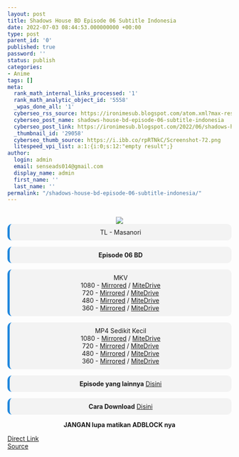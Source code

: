 ```yaml
---
layout: post
title: Shadows House BD Episode 06 Subtitle Indonesia
date: 2022-07-03 08:44:53.000000000 +00:00
type: post
parent_id: '0'
published: true
password: ''
status: publish
categories:
- Anime
tags: []
meta:
  rank_math_internal_links_processed: '1'
  rank_math_analytic_object_id: '5558'
  _wpas_done_all: '1'
  cyberseo_rss_source: https://ironimesub.blogspot.com/atom.xml?max-results=150
  cyberseo_post_name: shadows-house-bd-episode-06-subtitle-indonesia
  cyberseo_post_link: https://ironimesub.blogspot.com/2022/06/shadows-house-bd-episode-06-subtitle.html
  _thumbnail_id: '29058'
  cyberseo_thumb_source: https://i.ibb.co/rpRTNkC/Screenshot-72.png
  litespeed_vpi_list: a:1:{i:0;s:12:"empty result";}
author:
  login: admin
  email: senseads014@gmail.com
  display_name: admin
  first_name: ''
  last_name: ''
permalink: "/shadows-house-bd-episode-06-subtitle-indonesia/"
---
```

<p><meta content=" TL - Masanori Episode 06 BD MKV 1080 - Mirrored / MiteDrive 720 - Mirrored / MiteDrive 480 - Mirrored / MiteDrive 360 - M..." name="twitter:description" /></p>
<div style="text-align: center;">
<br />
<img src="{{ site.baseurl }}/assets/2022/07/Screenshot-72.png" />
<div style="-moz-border-radius: 10px; -webkit-border-radius: 10px; background-color: #f3f3f3; border-left: 5px solid #2288dd; border-radius: 10px; padding: 10px; t-align: left;">
TL - Masanori</div>
<p></p>
<div style="-moz-border-radius: 10px; -webkit-border-radius: 10px; background-color: #f3f3f3; border-left: 5px solid #2288dd; border-radius: 10px; padding: 10px; t-align: left;">
<strong>Episode 06 BD</strong> </div>
<p></p>
<div style="-moz-border-radius: 10px; -webkit-border-radius: 10px; background-color: #f3f3f3; border-left: 5px solid #2288dd; border-radius: 10px; padding: 10px; t-align: left;">
MKV<br />
1080 - <a href="https://mir.cr/TERECHUE">Mirrored</a> / <a href="https://mitedrive.my.id/view/43b1e190242647c">MiteDrive</a><br />
720 - <a href="https://mir.cr/74V75BAQ">Mirrored</a> / <a href="https://mitedrive.my.id/view/9bb90899de">MiteDrive</a><br />
480 - <a href="https://mir.cr/TG96GSU4">Mirrored</a> / <a href="https://mitedrive.my.id/view/0298f08604600ae">MiteDrive</a><br />
360 - <a href="https://mir.cr/04LSRGEN">Mirrored</a> / <a href="https://mitedrive.my.id/view/cad49556c3">MiteDrive</a>
</div>
<p></p>
<div style="-moz-border-radius: 10px; -webkit-border-radius: 10px; background-color: #f3f3f3; border-left: 5px solid #2288dd; border-radius: 10px; padding: 10px; t-align: left;">
MP4 Sedikit Kecil<br />
1080 - <a href="https://mir.cr/UHZ93USB">Mirrored</a> / <a href="https://mitedrive.my.id/view/b117e706a83a9a6">MiteDrive</a><br />
720 - <a href="https://mir.cr/15UZLURE">Mirrored</a> / <a href="https://mitedrive.my.id/view/8be82799e290526">MiteDrive</a><br />
480 - <a href="https://mir.cr/BWXP0Q1M">Mirrored</a> / <a href="https://mitedrive.my.id/view/03612785f9a6e79">MiteDrive</a><br />
360 - <a href="https://mir.cr/ZJLQVC4K">Mirrored</a> / <a href="https://mitedrive.my.id/view/5f70e13e7605c42">MiteDrive</a>
</div>
<p>
<div style="-moz-border-radius: 10px; -webkit-border-radius: 10px; background-color: #f3f3f3; border-left: 5px solid #2288dd; border-radius: 10px; padding: 10px; t-align: left;">
<strong>Episode yang lainnya</strong> <a href="https://ironimesub.blogspot.com/p/shadows-house-bd.html">Disini</a>
</div>
<p></p>
<div style="-moz-border-radius: 10px; -webkit-border-radius: 10px; background-color: #f3f3f3; border-left: 5px solid #2288dd; border-radius: 10px; padding: 10px; t-align: left;">
<strong>Cara Download</strong> <a href="https://ironimesub.blogspot.com/2022/04/cara-mendownload-di-mirrored.html">Disini</a>
</div>
<p><strong>JANGAN lupa matikan ADBLOCK nya</strong></p>
</div>
<link rel="stylesheet" href="https://cdnjs.cloudflare.com/ajax/libs/font-awesome/4.7.0/css/font-awesome.min.css" />
<div class="divbtn"> <a href="https://handymansurrender.com/fihup8buzv?key=94550f7ce39444073321dde3b8782f97" class="btn"><i class="fa fa-download"></i> Direct Link</a> <br /><a href="https://ironimesub.blogspot.com/2022/06/shadows-house-bd-episode-06-subtitle.html">Source</a> </div>
